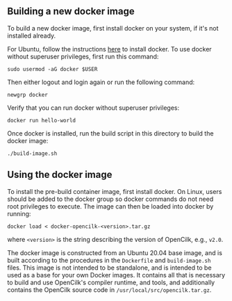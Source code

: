 ## Building a new docker image

To build a new docker image, first install docker on your system, if
it's not installed already.

For Ubuntu, follow the instructions
[here](https://docs.docker.com/engine/install/ubuntu/) to install
docker.  To use docker without superuser privileges, first run this
command:

    sudo usermod -aG docker $USER

Then either logout and login again or run the following command:

    newgrp docker

Verify that you can run docker without superuser privileges:

    docker run hello-world

Once docker is installed, run the build script in this directory to
build the docker image:

	./build-image.sh

## Using the docker image

To install the pre-build container image, first install docker.  On
Linux, users should be added to the docker group so docker commands do
not need root privileges to execute.  The image can then be loaded
into docker by running:

	docker load < docker-opencilk-<version>.tar.gz

where `<version>` is the string describing the version of OpenCilk,
e.g., `v2.0`.

The docker image is constructed from an Ubuntu 20.04 base image, and
is built according to the procedures in the `Dockerfile` and
`build-image.sh` files.  This image is not intended to be standalone,
and is intended to be used as a base for your own Docker images.  It
contains all that is necessary to build and use OpenCilk's compiler
runtime, and tools, and additionally contains the OpenCilk source code
in `/usr/local/src/opencilk.tar.gz`.
